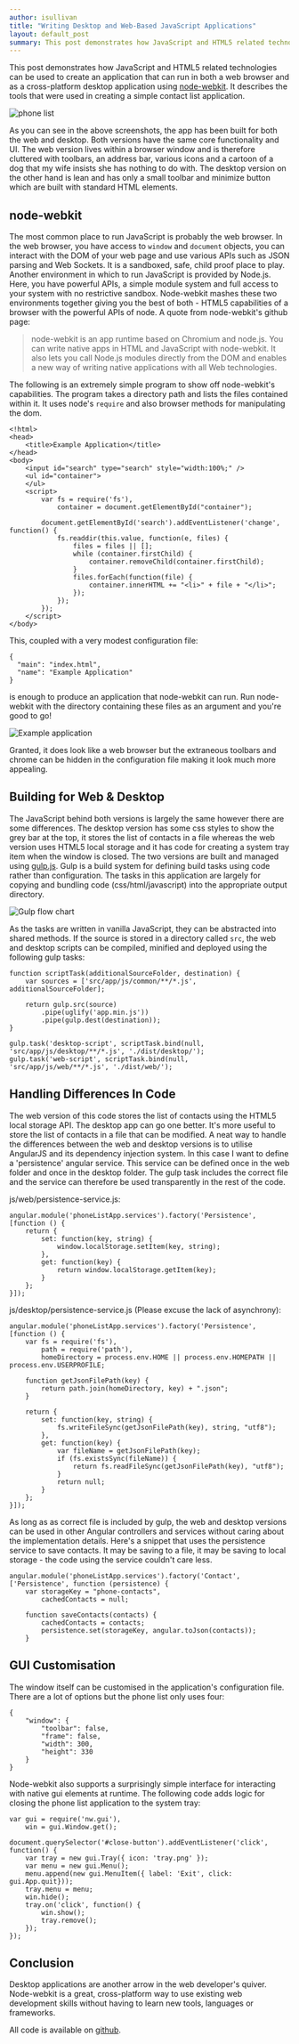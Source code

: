```yaml
---
author: isullivan
title: "Writing Desktop and Web-Based JavaScript Applications"
layout: default_post
summary: This post demonstrates how JavaScript and HTML5 related technologies can be used to create an application that can run in both a web browser and as a cross-platform desktop application using node-webkit.
---
```

This post demonstrates how JavaScript and HTML5 related technologies can be used to create an application that can run in both a web browser and as a cross-platform desktop application using [node-webkit](https://github.com/rogerwang/node-webkit). It describes the tools that were used in creating a simple contact list application.

<img alt="phone list" src="{{ site.baseurl }}/isullivan/assets/phone-list.png" />

As you can see in the above screenshots, the app has been built for both the web and desktop. Both versions have the same core functionality and UI. The web version lives within a browser window and is therefore cluttered with toolbars, an address bar, various icons and a cartoon of a dog that my wife insists she has nothing to do with. The desktop version on the other hand is lean and has only a small toolbar and minimize button which are built with standard HTML elements.

node-webkit
-----------
The most common place to run JavaScript is probably the web browser. In the web browser, you have access to `window` and `document` objects, you can interact with the DOM of your web page and use various APIs such as JSON parsing and Web Sockets. It is a sandboxed, safe, child proof place to play. Another environment in which to run JavaScript is provided by Node.js. Here, you have powerful APIs, a simple module system and full access to your system with no restrictive sandbox. Node-webkit mashes these two environments together giving you the best of both - HTML5 capabilities of a browser with the powerful APIs of node. A quote from node-webkit's github page:

>node-webkit is an app runtime based on Chromium and node.js. You can write native apps in HTML and JavaScript with node-webkit. It also lets you call Node.js modules directly from the DOM and enables a new way of writing native applications with all Web technologies.

The following is an extremely simple program to show off node-webkit's capabilities. The program takes a directory path and lists the files contained within it. It uses node's `require` and also browser methods for manipulating the dom.

    <!html>
    <head>
        <title>Example Application</title>
    </head>
    <body>
        <input id="search" type="search" style="width:100%;" />
        <ul id="container">
        </ul>
        <script>
            var fs = require('fs'),
                container = document.getElementById("container");

            document.getElementById('search').addEventListener('change', function() {
                fs.readdir(this.value, function(e, files) {
                    files = files || [];
                    while (container.firstChild) {
                        container.removeChild(container.firstChild);
                    }
                    files.forEach(function(file) {
                        container.innerHTML += "<li>" + file + "</li>";
                    });
                });
            });
        </script>
    </body>

This, coupled with a very modest configuration file:

    {
      "main": "index.html",
      "name": "Example Application"
    }

is enough to produce an application that node-webkit can run. Run node-webkit with the directory containing these files as an argument and you're good to go!
    
<img alt="Example application" src="{{ site.baseurl }}/isullivan/assets/node-webkit-example.png" />

Granted, it does look like a web browser but the extraneous toolbars and chrome can be hidden in the configuration file making it look much more appealing. 

Building for Web & Desktop
--------------------------
The JavaScript behind both versions is largely the same however there are some differences. The desktop version has some css styles to show the grey bar at the top, it stores the list of contacts in a file whereas the web version uses HTML5 local storage and it has code for creating a system tray item when the window is closed. The two versions are built and managed using [gulp.js](http://gulpjs.com/). Gulp is a build system for defining build tasks using code rather than configuration. The tasks in this application are largely for copying and bundling code (css/html/javascript) into the appropriate output directory.

<img alt="Gulp flow chart" src="{{ site.baseurl }}/isullivan/assets/gulp.png" />

As the tasks are written in vanilla JavaScript, they can be abstracted into shared methods. If the source is stored in a directory called `src`, the web and desktop scripts can be compiled, minified and deployed using the following gulp tasks:

    function scriptTask(additionalSourceFolder, destination) {
        var sources = ['src/app/js/common/**/*.js', additionalSourceFolder];

        return gulp.src(source)
            .pipe(uglify('app.min.js'))
            .pipe(gulp.dest(destination));
    }
    
    gulp.task('desktop-script', scriptTask.bind(null, 'src/app/js/desktop/**/*.js', './dist/desktop/');
    gulp.task('web-script', scriptTask.bind(null, 'src/app/js/web/**/*.js', './dist/web/');

Handling Differences In Code
----------------------------
The web version of this code stores the list of contacts using the HTML5 local storage API. The desktop app can go one better. It's more useful to store the list of contacts in a file that can be modified. A neat way to handle the differences between the web and desktop versions is to utilise AngularJS and its dependency injection system. In this case I want to define a 'persistence' angular service. This service can be defined once in the web folder and once in the desktop folder. The gulp task includes the correct file and the service can therefore be used transparently in the rest of the code.

js/web/persistence-service.js:

    angular.module('phoneListApp.services').factory('Persistence', [function () {
        return {
            set: function(key, string) {
                window.localStorage.setItem(key, string);
            },
            get: function(key) {
                return window.localStorage.getItem(key);
            }
        };
    }]);

js/desktop/persistence-service.js (Please excuse the lack of asynchrony):

    angular.module('phoneListApp.services').factory('Persistence', [function () {
        var fs = require('fs'),
            path = require('path'),
            homeDirectory = process.env.HOME || process.env.HOMEPATH || process.env.USERPROFILE;

        function getJsonFilePath(key) {
            return path.join(homeDirectory, key) + ".json";
        }

        return {
            set: function(key, string) {
                fs.writeFileSync(getJsonFilePath(key), string, "utf8"); 
            },
            get: function(key) {
                var fileName = getJsonFilePath(key);
                if (fs.existsSync(fileName)) {
                    return fs.readFileSync(getJsonFilePath(key), "utf8");
                }
                return null;
            }
        };    
    }]);
    
As long as as correct file is included by gulp, the web and desktop versions can be used in other Angular controllers and services without caring about the implementation details. Here's a snippet that uses the persistence service to save contacts. It may be saving to a file, it may be saving to local storage - the code using the service couldn't care less.

    angular.module('phoneListApp.services').factory('Contact', ['Persistence', function (persistence) {
        var storageKey = "phone-contacts",
            cachedContacts = null;

        function saveContacts(contacts) {
            cachedContacts = contacts;
            persistence.set(storageKey, angular.toJson(contacts));
        }
        
GUI Customisation
-----------------
The window itself can be customised in the application's configuration file. There are a lot of options but the phone list only uses four:

    {
        "window": {
            "toolbar": false,
            "frame": false,
            "width": 300,
            "height": 330
        }
    }

Node-webkit also supports a surprisingly simple interface for interacting with native gui elements at runtime. The following code adds logic for closing the phone list application to the system tray:

    var gui = require('nw.gui'),
        win = gui.Window.get();

    document.querySelector('#close-button').addEventListener('click', function() {
        var tray = new gui.Tray({ icon: 'tray.png' });
        var menu = new gui.Menu();
        menu.append(new gui.MenuItem({ label: 'Exit', click: gui.App.quit}));
        tray.menu = menu;
        win.hide();
        tray.on('click', function() {
            win.show();
            tray.remove();
        });
    });

Conclusion
----------
Desktop applications are another arrow in the web developer's quiver. Node-webkit is a great, cross-platform way to use existing web development skills without having to learn new tools, languages or frameworks.

All code is available on [github](https://github.com/iansullivan88/desktop-phone-list).
